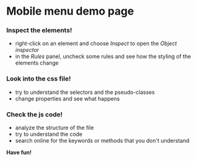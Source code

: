 # Mobile menu demo page #

### Inspect the elements! ###

- right-click on an element and choose _Inspect_ to open the _Object inspector_
- in the _Rules_ panel, uncheck some rules and see how the styling of the elements change

### Look into the css file! ###

- try to understand the selectors and the pseudo-classes
- change properties and see what happens

### Check the js code! ###

- analyze the structure of the file
- try to understand the code
- search online for the keywords or methods that you don't understand

**Have fun!**
